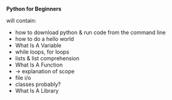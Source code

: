 **Python for Beginners**

will contain:

* how to download python & run code from the command line
* how to do a hello world
* What Is A Variable
* while loops, for loops
* lists & list comprehension
* What Is A Function
* -> explanation of scope
* file i/o
* classes probably?
* What Is A Library
